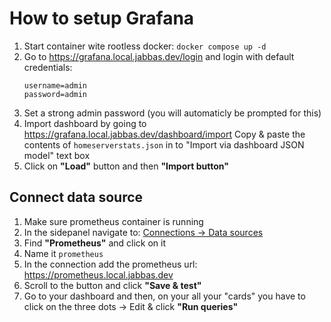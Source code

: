 # How to setup Grafana
1. Start container wite rootless docker: `docker compose up -d`
2. Go to https://grafana.local.jabbas.dev/login and login with default credentials: 
   ````
   username=admin
   password=admin
   ````
3. Set a strong admin password (you will automaticly be prompted for this)
4. Import dashboard by going to https://grafana.local.jabbas.dev/dashboard/import Copy & paste the contents of `homeserverstats.json` in to "Import via dashboard JSON model" text box
5. Click on **"Load"** button and then **"Import button"**

## Connect data source
1. Make sure prometheus container is running
1. In the sidepanel navigate to:
   [Connections -> Data sources](https://grafana.local.jabbas.dev/connections/datasources/new)
2. Find **"Prometheus"** and click on it
3. Name it `prometheus`
4. In the connection add the prometheus url: https://prometheus.local.jabbas.dev
5. Scroll to the button and click **"Save & test"**
6. Go to your dashboard and then, on your all your "cards" you have to click on the three dots -> Edit & click **"Run queries"**